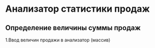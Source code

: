 # Анализатор статистики продаж 

## Определение величины суммы продаж

1.Ввод величин продажи в анализатор (массив)
